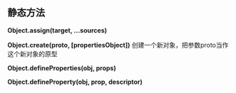 ## 静态方法

**Object.assign(target, ...sources)**

**Object.create(proto, [propertiesObject])**
创建一个新对象，把参数proto当作这个新对象的原型

**Object.defineProperties(obj, props)**

**Object.defineProperty(obj, prop, descriptor)**

